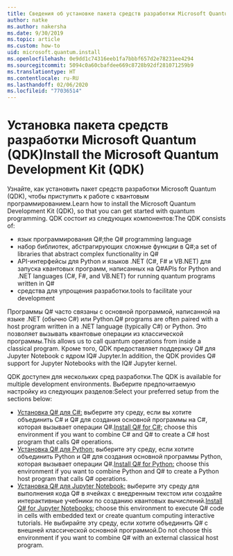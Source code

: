 ```yaml
---
title: Сведения об установке пакета средств разработки Microsoft Quantum (QDK)
author: natke
ms.author: nakersha
ms.date: 9/30/2019
ms.topic: article
ms.custom: how-to
uid: microsoft.quantum.install
ms.openlocfilehash: 0e9dd1c74316eeb1fa7bbbf657d2e78231ee4294
ms.sourcegitcommit: 5094c0a60cbafdee669c8728b92df281071259b9
ms.translationtype: HT
ms.contentlocale: ru-RU
ms.lasthandoff: 02/06/2020
ms.locfileid: "77036514"
---
```

# <a name="install-the-microsoft-quantum-development-kit-qdk"></a><span data-ttu-id="b2221-102">Установка пакета средств разработки Microsoft Quantum (QDK)</span><span class="sxs-lookup"><span data-stu-id="b2221-102">Install the Microsoft Quantum Development Kit (QDK)</span></span>

<span data-ttu-id="b2221-103">Узнайте, как установить пакет средств разработки Microsoft Quantum (QDK), чтобы приступить к работе с квантовым программированием.</span><span class="sxs-lookup"><span data-stu-id="b2221-103">Learn how to install the Microsoft Quantum Development Kit (QDK), so that you can get started with quantum programming.</span></span> <span data-ttu-id="b2221-104">QDK состоит из следующих компонентов:</span><span class="sxs-lookup"><span data-stu-id="b2221-104">The QDK consists of:</span></span>

- <span data-ttu-id="b2221-105">язык программирования Q#;</span><span class="sxs-lookup"><span data-stu-id="b2221-105">the Q# programming language</span></span>
- <span data-ttu-id="b2221-106">набор библиотек, абстрагирующих сложные функции в Q#;</span><span class="sxs-lookup"><span data-stu-id="b2221-106">a set of libraries that abstract complex functionality in Q#</span></span>
- <span data-ttu-id="b2221-107">API-интерфейсы для Python и языков .NET (C#, F# и VB.NET) для запуска квантовых программ, написанных на Q#</span><span class="sxs-lookup"><span data-stu-id="b2221-107">APIs for Python and .NET languages (C#, F#, and VB.NET) for running quantum programs written in Q#</span></span>
- <span data-ttu-id="b2221-108">средства для упрощения разработки.</span><span class="sxs-lookup"><span data-stu-id="b2221-108">tools to facilitate your development</span></span>

<span data-ttu-id="b2221-109">Программы Q# часто связаны с основной программой, написанной на языке .NET (обычно C#) или Python.</span><span class="sxs-lookup"><span data-stu-id="b2221-109">Q# programs are often paired with a host program written in a .NET language (typically C#) or Python.</span></span> <span data-ttu-id="b2221-110">Это позволяет вызывать квантовые операции из классической программы.</span><span class="sxs-lookup"><span data-stu-id="b2221-110">This allows us to call quantum operations from inside a classical program.</span></span>
<span data-ttu-id="b2221-111">Кроме того, QDK предоставляет поддержку Q# для Jupyter Notebook с ядром IQ# Jupyter.</span><span class="sxs-lookup"><span data-stu-id="b2221-111">In addition, the QDK provides Q# support for Jupyter Notebooks with the IQ# Jupyter kernel.</span></span>

<span data-ttu-id="b2221-112">QDK доступен для нескольких сред разработки.</span><span class="sxs-lookup"><span data-stu-id="b2221-112">The QDK is available for multiple development environments.</span></span> <span data-ttu-id="b2221-113">Выберите предпочитаемую настройку из следующих разделов:</span><span class="sxs-lookup"><span data-stu-id="b2221-113">Select your preferred setup from the sections below:</span></span>

- <span data-ttu-id="b2221-114">[Установка Q# для C#:](xref:microsoft.quantum.install.cs) выберите эту среду, если вы хотите объединить C# и Q# для создания основной программы на C#, которая вызывает операции Q#.</span><span class="sxs-lookup"><span data-stu-id="b2221-114">[Install Q# for C#:](xref:microsoft.quantum.install.cs) choose this environment if you want to combine C# and Q# to create a C# host program that calls Q# operations.</span></span>
- <span data-ttu-id="b2221-115">[Установка Q# для Python:](xref:microsoft.quantum.install.python) выберите эту среду, если хотите объединить Python и Q# для создания основной программы Python, которая вызывает операции Q#.</span><span class="sxs-lookup"><span data-stu-id="b2221-115">[Install Q# for Python:](xref:microsoft.quantum.install.python) choose this environment if you want to combine Python and Q# to create a Python host program that calls Q# operations.</span></span>
- <span data-ttu-id="b2221-116">[Установка Q# для Jupyter Notebook:](xref:microsoft.quantum.install.jupyter) выберите эту среду для выполнения кода Q# в ячейках с внедренным текстом или создайте интерактивные учебники по созданию квантовых вычислений.</span><span class="sxs-lookup"><span data-stu-id="b2221-116">[Install Q# for Jupyter Notebooks:](xref:microsoft.quantum.install.jupyter) choose this environment to execute Q# code in cells with embedded text or create quantum computing interactive tutorials.</span></span> <span data-ttu-id="b2221-117">Не выбирайте эту среду, если хотите объединить Q# с внешней классической основной программой.</span><span class="sxs-lookup"><span data-stu-id="b2221-117">Do not choose this environment if you want to combine Q# with an external classical host program.</span></span>

